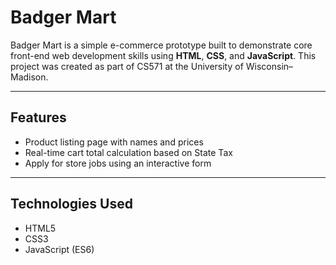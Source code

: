 # Badger Mart

Badger Mart is a simple e-commerce prototype built to demonstrate core front-end web development skills using **HTML**, **CSS**, and **JavaScript**. This project was created as part of CS571 at the University of Wisconsin–Madison.

---

## Features

- Product listing page with names and prices
- Real-time cart total calculation based on State Tax
- Apply for store jobs using an interactive form

---

## Technologies Used

- HTML5
- CSS3
- JavaScript (ES6)
